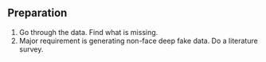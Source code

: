 ## Preparation

1. Go through the data. Find what is missing.
2. Major requirement is generating non-face deep fake data. Do a literature survey.